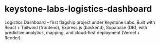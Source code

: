 # keystone-labs-logistics-dashboard
Logistics Dashboard – first flagship project under Keystone Labs.   Built with React + Tailwind (frontend), Express.js (backend), Supabase (DB),   with predictive analytics, mapping, and cloud-first deployment (Vercel + Render).
